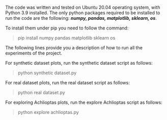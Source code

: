The code was written and tested on Ubuntu 20.04 operating system, with
Python 3.9 installed. The only python packages required to be installed to 
run the code are the following: ***numpy, pandas, matplotlib, sklearn, os***.


To install them under pip you need to follow the command:
> pip install numpy pandas matplotlib sklearn os


The following lines provide you a description of how to run all the experiments of the project.

For synthetic dataset plots, run the synthetic dataset script as follows: 
> python synthetic dataset.py

For real dataset plots, run the real dataset script as follows: 
> python real dataset.py

For exploring Achlioptas plots, run the explore Achlioptas script as follows: 
> python explore achlioptas.py
